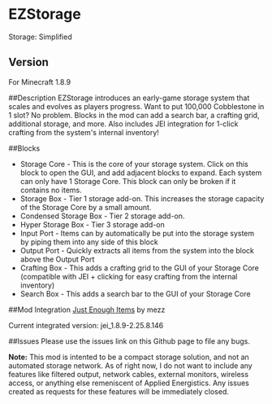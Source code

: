 # EZStorage
Storage: Simplified

## Version
For Minecraft 1.8.9

##Description
EZStorage introduces an early-game storage system that scales and evolves as players progress. Want to put 100,000 Cobblestone in 1 slot? No problem. Blocks in the mod can add a search bar, a crafting grid, additional storage, and more. Also includes JEI integration for 1-click crafting from the system's internal inventory!
 
##Blocks

* Storage Core - This is the core of your storage system. Click on this block to open the GUI, and add adjacent blocks to expand. Each system can only have 1 Storage Core. This block can only be broken if it contains no items.
* Storage Box - Tier 1 storage add-on. This increases the storage capacity of the Storage Core by a small amount.
* Condensed Storage Box - Tier 2 storage add-on.
* Hyper Storage Box - Tier 3 storage add-on
* Input Port - Items can by automatically be put into the storage system by piping them into any side of this block
* Output Port - Quickly extracts all items from the system into the block above the Output Port
* Crafting Box - This adds a crafting grid to the GUI of your Storage Core (compatible with JEI + clicking for easy crafting from the internal inventory)
* Search Box - This adds a search bar to the GUI of your Storage Core

##Mod Integration
[Just Enough Items](https://github.com/mezz/JustEnoughItems) by mezz

Current integrated version: jei_1.8.9-2.25.8.146


##Issues
Please use the issues link on this Github page to file any bugs. 

**Note:**
This mod is intented to be a compact storage solution, and not an automated storage network. As of right now, I do not want to include any features like filtered output, network cables, external monitors, wireless access, or anything else remeniscent of Applied Energistics. Any issues created as requests for these features will be immediately closed.
